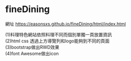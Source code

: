 # fineDining
網址 https://easonsxs.github.io/fineDining/html/index.html<br>

(1)料理特色網站依照料理不同而個別單獨一頁放置資訊<br>
(2)html css 透過上方導覽列和logo能夠到不同的頁面<br>
(3)bootstrap做出RWD效果<br>
(4)font Awesome做出icon<br>
